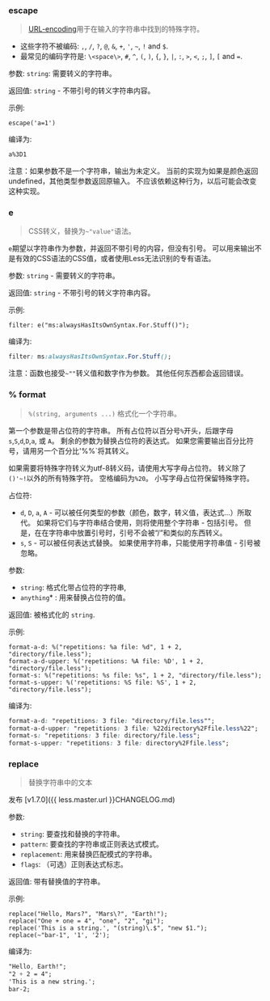 ### escape

> [URL-encoding](http://en.wikipedia.org/wiki/Percent-encoding)用于在输入的字符串中找到的特殊字符。

* 这些字符不被编码: `,`, `/`, `?`, `@`, `&`, `+`, `'`, `~`, `!` and `$`.
* 最常见的编码字符是: `\<space\>`, `#`, `^`, `(`, `)`, `{`, `}`, `|`, `:`, `>`, `<`, `;`, `]`, `[` and `=`.

参数: `string`: 需要转义的字符串。

返回值: `string` - 不带引号的转义字符串内容。

示例:

```less
escape('a=1')
```

编译为:

```css
a%3D1
```

注意：如果参数不是一个字符串，输出为未定义。 当前的实现为如果是颜色返回undefined，其他类型参数返回原输入。 不应该依赖这种行为，以后可能会改变这种实现。

### e

> CSS转义，替换为`~"value"`语法。

`e`期望以字符串作为参数，并返回不带引号的内容，但没有引号。 可以用来输出不是有效的CSS语法的CSS值，或者使用Less无法识别的专有语法。

参数: `string` - 需要转义的字符串。

返回值: `string` - 不带引号的转义字符串内容。

示例:

```less
filter: e("ms:alwaysHasItsOwnSyntax.For.Stuff()");
```

编译为:

```css
filter: ms:alwaysHasItsOwnSyntax.For.Stuff();
```

注意：函数也接受`~""`转义值和数字作为参数。 其他任何东西都会返回错误。

### % format

>  `%(string, arguments ...)` 格式化一个字符串。

第一个参数是带占位符的字符串。 所有占位符以百分号`%`开头，后跟字母 `s`,`S`,`d`,`D`,`a`, 或 `A`。 剩余的参数为替换占位符的表达式。 如果您需要输出百分比符号，请用另一个百分比'%%`将其转义。

如果需要将特殊字符转义为utf-8转义码，请使用大写字母占位符。
转义除了`()'~!`以外的所有特殊字符。 空格编码为`%20`。 小写字母占位符保留特殊字符。

占位符:
* `d`, `D`, `a`, `A` - 可以被任何类型的参数（颜色，数字，转义值，表达式...）所取代。 如果将它们与字符串结合使用，则将使用整个字符串 - 包括引号。 但是，在在字符串中放置引号时，引号不会被“/”和类似的东西转义。
* `s`, `S` - 可以被任何表达式替换。 如果使用字符串，只能使用字符串值 - 引号被忽略。

参数:

* `string`: 格式化带占位符的字符串,
* `anything`* : 用来替换占位符的值。

返回值: 被格式化的 `string`.

示例:

```less
format-a-d: %("repetitions: %a file: %d", 1 + 2, "directory/file.less");
format-a-d-upper: %('repetitions: %A file: %D', 1 + 2, "directory/file.less");
format-s: %("repetitions: %s file: %s", 1 + 2, "directory/file.less");
format-s-upper: %('repetitions: %S file: %S', 1 + 2, "directory/file.less");
```
编译为:

```css
format-a-d: "repetitions: 3 file: "directory/file.less"";
format-a-d-upper: "repetitions: 3 file: %22directory%2Ffile.less%22";
format-s: "repetitions: 3 file: directory/file.less";
format-s-upper: "repetitions: 3 file: directory%2Ffile.less";
```


### replace

> 替换字符串中的文本

发布 [v1.7.0]({{ less.master.url }}CHANGELOG.md)

参数:

* `string`: 要查找和替换的字符串。
* `pattern`: 要查找的字符串或正则表达式模式。
* `replacement`: 用来替换匹配模式的字符串。
* `flags`: （可选）正则表达式标志。

返回值: 带有替换值的字符串。

示例:

```less
replace("Hello, Mars?", "Mars\?", "Earth!");
replace("One + one = 4", "one", "2", "gi");
replace('This is a string.', "(string)\.$", "new $1.");
replace(~"bar-1", '1', '2');
```
编译为:

```css
"Hello, Earth!";
"2 + 2 = 4";
'This is a new string.';
bar-2;
```
